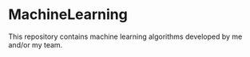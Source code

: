# MachineLearning
This repository contains machine learning algorithms developed by me and/or my team.
